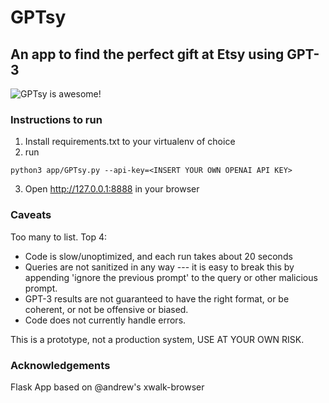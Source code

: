 # GPTsy
## An app to find the perfect gift at Etsy using GPT-3

![GPTsy is awesome!](/app/assets/images/gptsy.png)

 ### Instructions to run

 1. Install requirements.txt to your virtualenv of choice
 2. run
 ```
 python3 app/GPTsy.py --api-key=<INSERT YOUR OWN OPENAI API KEY>
 ```
 3. Open http://127.0.0.1:8888 in your browser 


### Caveats
Too many to list. Top 4:
* Code is slow/unoptimized, and each run takes about 20 seconds
* Queries are not sanitized in any way --- it is easy to break this by appending 'ignore the previous prompt' to the query or other malicious prompt.
* GPT-3 results are not guaranteed to have the right format, or be coherent, or not be offensive or biased.
* Code does not currently handle errors.

This is a prototype, not a production system, USE AT YOUR OWN RISK.

### Acknowledgements
Flask App based on @andrew's xwalk-browser